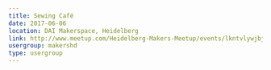 ```yaml
---
title: Sewing Café
date: 2017-06-06
location: DAI Makerspace, Heidelberg
link: http://www.meetup.com/Heidelberg-Makers-Meetup/events/lkntvlywjbjb/
usergroup: makershd
type: usergroup
---
```

